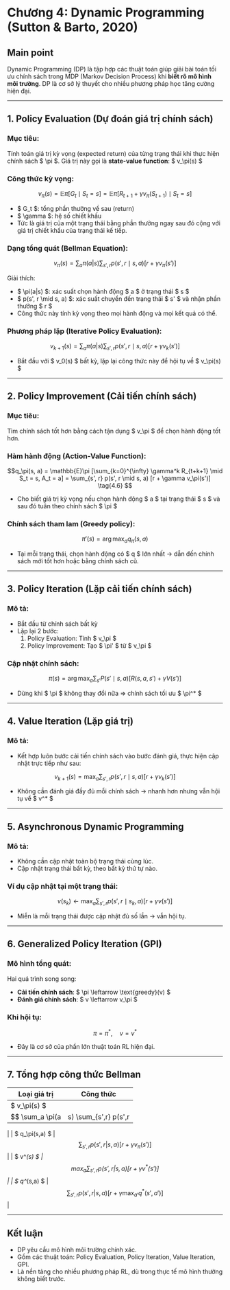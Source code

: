 # Chương 4: Dynamic Programming (Sutton & Barto, 2020)

##  Main point
Dynamic Programming (DP) là tập hợp các thuật toán giúp giải bài toán tối ưu chính sách trong MDP (Markov Decision Process) khi **biết rõ mô hình môi trường**. DP là cơ sở lý thuyết cho nhiều phương pháp học tăng cường hiện đại.

---

## 1. Policy Evaluation (Dự đoán giá trị chính sách)

### Mục tiêu:
Tính toán giá trị kỳ vọng (expected return) của từng trạng thái khi thực hiện chính sách $ \pi $. Giá trị này gọi là **state-value function**: $ v_\pi(s) $

### Công thức kỳ vọng:

$$ v_\pi(s) = \mathbb{E}\pi [ G_t \mid S_t = s ] = \mathbb{E}\pi [ R_{t+1} + \gamma v_\pi(S_{t+1}) \mid S_t = s ] $$

- $ G_t $: tổng phần thưởng về sau (return)
- $ \gamma $: hệ số chiết khấu
- Tức là giá trị của một trạng thái bằng phần thưởng ngay sau đó cộng với giá trị chiết khấu của trạng thái kế tiếp.

### Dạng tổng quát (Bellman Equation):

$$
v_\pi(s) = \sum_a \pi(a|s) \sum_{s',r} p(s', r \mid s, a) [r + \gamma v_\pi(s')]
\tag{4.4}
$$

Giải thích:
- $ \pi(a|s) $: xác suất chọn hành động $ a $ ở trạng thái $ s $
- $ p(s', r \mid s, a) $: xác suất chuyển đến trạng thái $ s' $ và nhận phần thưởng $ r $
- Công thức này tính kỳ vọng theo mọi hành động và mọi kết quả có thể.

### Phương pháp lặp (Iterative Policy Evaluation):

$$
v_{k+1}(s) = \sum_a \pi(a|s) \sum_{s',r} p(s', r \mid s, a) [r + \gamma v_k(s')]
\tag{4.5}
$$

- Bắt đầu với $ v_0(s) $ bất kỳ, lặp lại công thức này để hội tụ về $ v_\pi(s) $

---

## 2. Policy Improvement (Cải tiến chính sách)

### Mục tiêu:
Tìm chính sách tốt hơn bằng cách tận dụng $ v_\pi $ để chọn hành động tốt hơn.

### Hàm hành động (Action-Value Function):

$$q_\pi(s, a) = \mathbb{E}\pi [\sum_{k=0}^{\infty} \gamma^k R_{t+k+1} \mid S_t = s, A_t = a] = \sum_{s', r} p(s', r \mid s, a) [r + \gamma v_\pi(s')]
\tag{4.6}
$$

- Cho biết giá trị kỳ vọng nếu chọn hành động $ a $ tại trạng thái $ s $ và sau đó tuân theo chính sách $ \pi $

### Chính sách tham lam (Greedy policy):

$$
\pi'(s) = \arg\max_a q_\pi(s, a)
\tag{4.9}
$$

- Tại mỗi trạng thái, chọn hành động có $ q $ lớn nhất → dẫn đến chính sách mới tốt hơn hoặc bằng chính sách cũ.

---

## 3. Policy Iteration (Lặp cải tiến chính sách)

### Mô tả:
- Bắt đầu từ chính sách bất kỳ
- Lặp lại 2 bước:
  1. Policy Evaluation: Tính $ v_\pi $
  2. Policy Improvement: Tạo $ \pi' $ từ $ v_\pi $

### Cập nhật chính sách:

$$
\pi(s) = \arg\max_a \sum_{s'} P(s'\mid s, a) [R(s,a,s') + \gamma V(s')]
$$

- Dừng khi $ \pi $ không thay đổi nữa ⇒ chính sách tối ưu $ \pi^* $

---

## 4. Value Iteration (Lặp giá trị)

### Mô tả:
- Kết hợp luôn bước cải tiến chính sách vào bước đánh giá, thực hiện cập nhật trực tiếp như sau:

$$
v_{k+1}(s) = \max_a \sum_{s', r} p(s', r \mid s, a) [r + \gamma v_k(s')]
\tag{4.10}
$$

- Không cần đánh giá đầy đủ mỗi chính sách → nhanh hơn nhưng vẫn hội tụ về $ v^* $

---

## 5. Asynchronous Dynamic Programming

### Mô tả:
- Không cần cập nhật toàn bộ trạng thái cùng lúc.
- Cập nhật trạng thái bất kỳ, theo bất kỳ thứ tự nào.

### Ví dụ cập nhật tại một trạng thái:

$$
v(s_k) \leftarrow \max_a \sum_{s', r} p(s', r \mid s_k, a) [r + \gamma v(s')]
$$

- Miễn là mỗi trạng thái được cập nhật đủ số lần → vẫn hội tụ.

---

## 6. Generalized Policy Iteration (GPI)

### Mô hình tổng quát:
Hai quá trình song song:
- **Cải tiến chính sách**: $ \pi \leftarrow \text{greedy}(v) $
- **Đánh giá chính sách**: $ v \leftarrow v_\pi $

### Khi hội tụ:
$$
\pi = \pi^*, \quad v = v^*
$$

- Đây là cơ sở của phần lớn thuật toán RL hiện đại.

---

## 7. Tổng hợp công thức Bellman

| Loại giá trị         | Công thức                                                                 |
|----------------------|---------------------------------------------------------------------------|
| $ v_\pi(s) $    | 
$$ \sum_a \pi(a|s) \sum_{s',r} p(s',r|s,a)[r + \gamma v_\pi(s')] $$
 |
| $ q_\pi(s,a) $  | 
$$ \sum_{s',r} p(s',r|s,a)[r + \gamma v_\pi(s')] $$
                   |
| $ v^*(s) $       | 
$$ \max_a \sum_{s',r} p(s',r|s,a)[r + \gamma v^*(s')] $$
              |
| $ q^*(s,a) $     | 
$$ \sum_{s',r} p(s',r|s,a)[r + \gamma \max_{a'} q^*(s',a')] $$
        |

---

## Kết luận

- DP yêu cầu mô hình môi trường chính xác.
- Gồm các thuật toán: Policy Evaluation, Policy Iteration, Value Iteration, GPI.
- Là nền tảng cho nhiều phương pháp RL, dù trong thực tế mô hình thường không biết trước.

